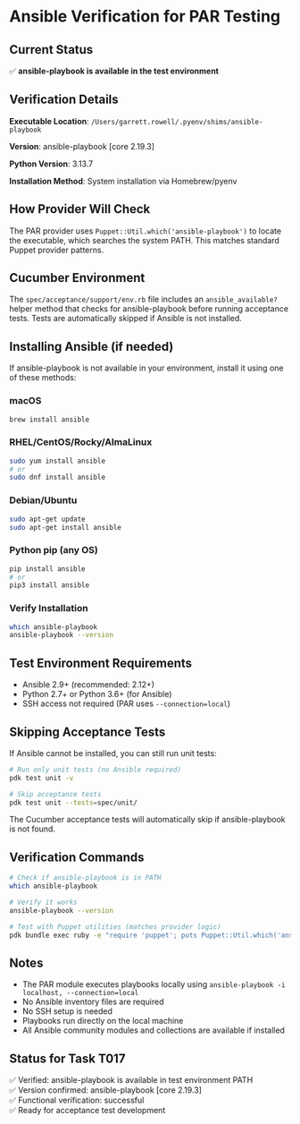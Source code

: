 # Ansible Verification for PAR Testing

## Current Status

✅ **ansible-playbook is available in the test environment**

## Verification Details

**Executable Location**: `/Users/garrett.rowell/.pyenv/shims/ansible-playbook`

**Version**: ansible-playbook [core 2.19.3]

**Python Version**: 3.13.7

**Installation Method**: System installation via Homebrew/pyenv

## How Provider Will Check

The PAR provider uses `Puppet::Util.which('ansible-playbook')` to locate the executable, which searches the system PATH. This matches standard Puppet provider patterns.

## Cucumber Environment

The `spec/acceptance/support/env.rb` file includes an `ansible_available?` helper method that checks for ansible-playbook before running acceptance tests. Tests are automatically skipped if Ansible is not installed.

## Installing Ansible (if needed)

If ansible-playbook is not available in your environment, install it using one of these methods:

### macOS
```bash
brew install ansible
```

### RHEL/CentOS/Rocky/AlmaLinux
```bash
sudo yum install ansible
# or
sudo dnf install ansible
```

### Debian/Ubuntu
```bash
sudo apt-get update
sudo apt-get install ansible
```

### Python pip (any OS)
```bash
pip install ansible
# or
pip3 install ansible
```

### Verify Installation
```bash
which ansible-playbook
ansible-playbook --version
```

## Test Environment Requirements

- Ansible 2.9+ (recommended: 2.12+)
- Python 2.7+ or Python 3.6+ (for Ansible)
- SSH access not required (PAR uses `--connection=local`)

## Skipping Acceptance Tests

If Ansible cannot be installed, you can still run unit tests:

```bash
# Run only unit tests (no Ansible required)
pdk test unit -v

# Skip acceptance tests
pdk test unit --tests=spec/unit/
```

The Cucumber acceptance tests will automatically skip if ansible-playbook is not found.

## Verification Commands

```bash
# Check if ansible-playbook is in PATH
which ansible-playbook

# Verify it works
ansible-playbook --version

# Test with Puppet utilities (matches provider logic)
pdk bundle exec ruby -e "require 'puppet'; puts Puppet::Util.which('ansible-playbook') || 'NOT FOUND'"
```

## Notes

- The PAR module executes playbooks locally using `ansible-playbook -i localhost, --connection=local`
- No Ansible inventory files are required
- No SSH setup is needed
- Playbooks run directly on the local machine
- All Ansible community modules and collections are available if installed

## Status for Task T017

✅ Verified: ansible-playbook is available in test environment PATH  
✅ Version confirmed: ansible-playbook [core 2.19.3]  
✅ Functional verification: successful  
✅ Ready for acceptance test development
